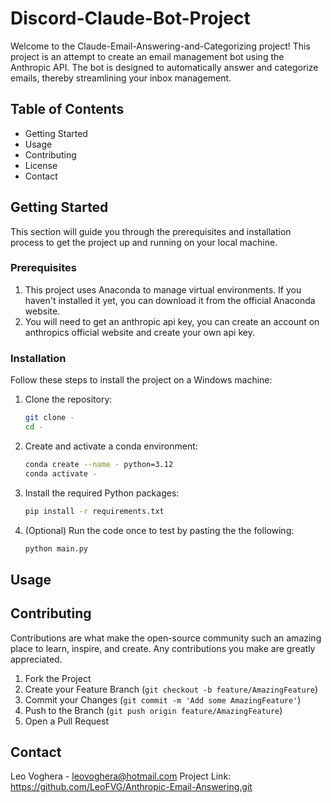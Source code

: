 # Discord-Claude-Bot-Project

Welcome to the Claude-Email-Answering-and-Categorizing project! This project is an attempt to create an email management bot using the Anthropic API. The bot is designed to automatically answer and categorize emails, thereby streamlining your inbox management.

## Table of Contents

- Getting Started
- Usage
- Contributing
- License
- Contact

## Getting Started

This section will guide you through the prerequisites and installation process to get the project up and running on your local machine.

### Prerequisites

1. This project uses Anaconda to manage virtual environments. If you haven't installed it yet, you can download it from the official Anaconda website.
2. You will need to get an anthropic api key, you can create an account on anthropics official website and create your own api key.

### Installation

Follow these steps to install the project on a Windows machine:

1. Clone the repository:
    ```bash
    git clone -
    cd -
    ```
2. Create and activate a conda environment:
    ```bash
    conda create --name - python=3.12
    conda activate -
    ```
3. Install the required Python packages:
    ```bash
    pip install -r requirements.txt
    ```
4. (Optional) Run the code once to test by pasting the the following:
   ```bash
   python main.py
   ```

## Usage



## Contributing

Contributions are what make the open-source community such an amazing place to learn, inspire, and create. Any contributions you make are greatly appreciated.

1. Fork the Project
2. Create your Feature Branch (`git checkout -b feature/AmazingFeature`)
3. Commit your Changes (`git commit -m 'Add some AmazingFeature'`)
4. Push to the Branch (`git push origin feature/AmazingFeature`)
5. Open a Pull Request

## Contact

Leo Voghera - leovoghera@hotmail.com
Project Link: https://github.com/LeoFVG/Anthropic-Email-Answering.git
